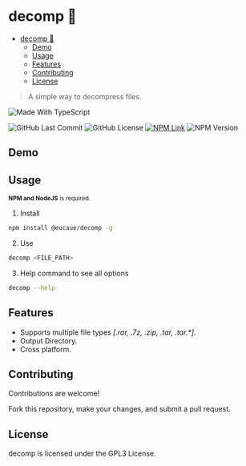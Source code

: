 # decomp 📁

<!--toc:start-->

- [decomp 📁](#decomp-📁)
  - [Demo](#demo)
  - [Usage](#usage)
  - [Features](#features)
  - [Contributing](#contributing)
  - [License](#license)
  <!--toc:end-->

> A simple way to decompress files.

![Made With TypeScript](https://img.shields.io/badge/Made%20with-TypeScript-blue?style=for-the-badge&logo=TypeScript)

![GitHub Last Commit](https://img.shields.io/github/last-commit/eucaue/decomp.svg)
![GitHub License](https://img.shields.io/github/license/eucaue/decomp)
[![NPM Link](https://img.shields.io/badge/npm-link-blue)](https://www.npmjs.com/package/@eucaue/decomp)
![NPM Version](https://img.shields.io/npm/v/%40eucaue%2Fdecomp)

## Demo

## Usage

<small><strong>NPM and NodeJS</strong> is required.</small>

1. Install

```sh
npm install @eucaue/decomp -g
```

2. Use

```sh
decomp <FILE_PATH>
```

3. Help command to see all options

```sh
decomp --help
```

## Features

- Supports multiple file types _[.rar, .7z, .zip, .tar, .tar.*]_.
- Output Directory.
- Cross platform.

## Contributing

Contributions are welcome!

Fork this repository, make your changes, and submit a pull request.

## License

decomp is licensed under the GPL3 License.

